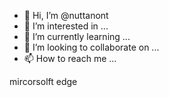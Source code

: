 - 👋 Hi, I’m @nuttanont
- 👀 I’m interested in ...
- 🌱 I’m currently learning ...
- 💞️ I’m looking to collaborate on ...
- 📫 How to reach me ...

<!---
nuttanont/nuttanont is a ✨ special ✨ repository because its `README.md` (this file) appears on your GitHub profile.
You can click the Preview link to take a look at your changes.
--->
mircorsolft edge
